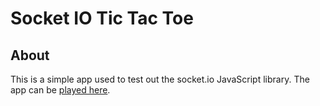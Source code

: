 # Socket IO Tic Tac Toe 

## About
This is a simple app used to test out the socket.io JavaScript library.
The app can be [played here](https://socket-io-tic-tac-toe-3pmq.onrender.com/).
